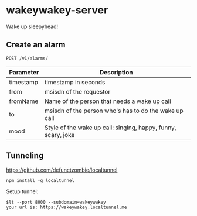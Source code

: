 wakeywakey-server
=================
Wake up sleepyhead!

Create an alarm
----------------
```
POST /v1/alarms/
```

Parameter       | Description
--------------- | -------------
timestamp       | timestamp in seconds
from            | msisdn of the requestor
fromName        | Name of the person that needs a wake up call
to              | msisdn of the person who's has to do the wake up call
mood            | Style of the wake up call: singing, happy, funny, scary, joke


Tunneling
---------
https://github.com/defunctzombie/localtunnel

```
npm install -g localtunnel
```

Setup tunnel:
```
$lt --port 8000 --subdomain=wakeywakey
your url is: https://wakeywakey.localtunnel.me
```
